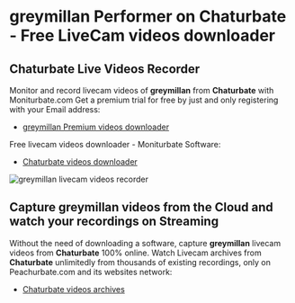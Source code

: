 # greymillan Performer on Chaturbate - Free LiveCam videos downloader

## Chaturbate Live Videos Recorder

Monitor and record livecam videos of **greymillan** from **Chaturbate** with Moniturbate.com
Get a premium trial for free by just and only registering with your Email address:
* [greymillan Premium videos downloader](https://moniturbate.com/request-demo-licence-key.html)

Free livecam videos downloader - Moniturbate Software:
* [Chaturbate videos downloader](https://moniturbate.com/moniturbate-download-software.html)

![greymillan livecam videos recorder](https://peachurnet.com/templates/moniturbate-software.png)


## Capture greymillan videos from the Cloud and watch your recordings on Streaming

Without the need of downloading a software, capture **greymillan** livecam videos from **Chaturbate** 100% online.
Watch Livecam archives from **Chaturbate** unlimitedly from thousands of existing recordings, only on Peachurbate.com and its websites network:
* [Chaturbate videos archives](https://peachurnet.com/)